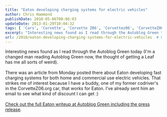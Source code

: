 ```yaml
---
title: "Eaton developing charging systems for electric vehicles"
author: Chris Hammond
publishDate: 2010-05-06T00:06:03
updateDate: 2013-01-29T10:04:32
tags: [ 'Cars', 'Corvette', 'Corvette Z06', 'Corvettez06', 'CorvetteZ06org', 'Electric', 'Electric Car', 'Leaf', 'Nissan', 'Nissan Leaf' ]
excerpt: "Interesting news found as I read through the Autoblog Green today (I'm a changed man reading Autoblog Green now, the thought of getting a Leaf has me all sorts of weird).  There was an article from Monday posted there about Eaton developing fast charging systems for both home and commercial use electric vehicles. That strikes me of interest because I have a buddy, one of my former codriver's in the CorvetteZ06.org car, that works for Eaton. I've already sent him an email to see what kind of discount I can get :)  Check out the full Eaton writeup at Autoblog Green including the press release.&nbsp;"
url: /2010/eaton-developing-charging-systems-for-electric-vehicles  # Use the generated URL with year
---
```

Interesting news found as I read through the Autoblog Green today (I'm a changed man reading Autoblog Green now, the thought of getting a Leaf has me all sorts of weird).<br /> <br /> There was an article from Monday posted there about Eaton developing fast charging systems for both home and commercial use electric vehicles. That strikes me of interest because I have a buddy, one of my former codriver's in the CorvetteZ06.org car, that works for Eaton. I've already sent him an email to see what kind of discount I can get :)<br /> <br /> <a href="https://green.autoblog.com/2010/05/03/eaton-developing-faster-electric-vehicle-charging-system-for-hom/">Check out the full Eaton writeup at Autoblog Green including the press release</a>.&nbsp;
